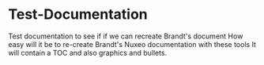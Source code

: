 # Test-Documentation
Test documentation to see if if we can recreate Brandt's document
How easy will it be to re-create Brandt's Nuxeo documentation with these tools
It will contain a TOC and also graphics and bullets. 
